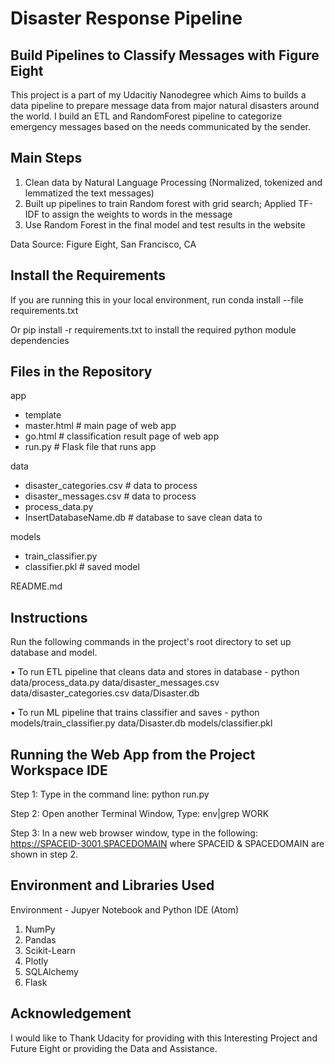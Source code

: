 # Disaster Response Pipeline

## Build Pipelines to Classify Messages with Figure Eight

This project is a part of my Udacitiy Nanodegree which Aims to builds a data pipeline to prepare message data from major natural disasters around the world. I build an ETL and RandomForest pipeline to categorize emergency messages based on the needs communicated by the sender.

## Main Steps

1. Clean data by Natural Language Processing (Normalized, tokenized and lemmatized the text messages)
2. Built up pipelines to train Random forest with grid search; Applied TF-IDF to assign the weights to words in the message
3. Use Random Forest in the final model and test results in the website

Data Source: Figure Eight, San Francisco, CA

## Install the Requirements
If you are running this in your local environment, run conda install --file requirements.txt

Or pip install -r requirements.txt to install the required python module dependencies

## Files in the Repository

app
- template
- master.html # main page of web app
- go.html # classification result page of web app
- run.py # Flask file that runs app

data
- disaster_categories.csv # data to process
- disaster_messages.csv # data to process
- process_data.py
- InsertDatabaseName.db # database to save clean data to

models
- train_classifier.py
- classifier.pkl # saved model

README.md

## Instructions

Run the following commands in the project's root directory to set up database and model.

•	To run ETL pipeline that cleans data and stores in database -
  python data/process_data.py data/disaster_messages.csv data/disaster_categories.csv data/Disaster.db

•	To run ML pipeline that trains classifier and saves -
  python models/train_classifier.py data/Disaster.db models/classifier.pkl

## Running the Web App from the Project Workspace IDE

Step 1: Type in the command line: python run.py

Step 2: Open another Terminal Window, Type: env|grep WORK

Step 3: In a new web browser window, type in the following: https://SPACEID-3001.SPACEDOMAIN where SPACEID & SPACEDOMAIN are shown in step 2.

## Environment and Libraries Used

Environment - Jupyer Notebook and Python IDE (Atom)

1. NumPy
2. Pandas
3. Scikit-Learn
4. Plotly
5. SQLAlchemy
5. Flask

## Acknowledgement

I would like to Thank Udacity for providing with this Interesting Project and Future Eight or providing the Data and Assistance.
